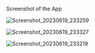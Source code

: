 Screenshot of the App

![Screenshot_20230619_233259](https://github.com/ShahirSammun/Flutter_liveTest2/assets/135459672/0c2426e3-831f-4b78-9d38-b4d5dbc26780)


![Screenshot_20230619_233327](https://github.com/ShahirSammun/Flutter_liveTest2/assets/135459672/3dd41728-c8a1-44d9-9951-93b563242958)


![Screenshot_20230619_233219](https://github.com/ShahirSammun/Flutter_liveTest2/assets/135459672/289c10c5-8611-4e95-b032-a804c086f197)
